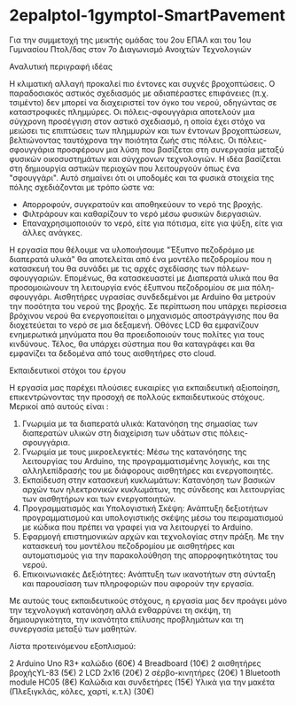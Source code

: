 # 2epalptol-1gymptol-SmartPavement
Για την συμμετοχή της μεικτής ομάδας του 2ου ΕΠΑΛ και του 1ου Γυμνασίου Πτολ/δας στον 7ο Διαγωνισμό Ανοιχτών Τεχνολογιών

Αναλυτική περιγραφή ιδέας

Η κλιματική αλλαγή προκαλεί πιο έντονες και συχνές βροχοπτώσεις. Ο παραδοσιακός αστικός σχεδιασμός με αδιαπέραστες επιφάνειες (π.χ. τσιμέντο) δεν μπορεί να διαχειριστεί τον όγκο του νερού, οδηγώντας σε καταστροφικές πλημμύρες. 
Οι πόλεις-σφουγγάρια αποτελούν μια σύγχρονη προσέγγιση στον αστικό σχεδιασμό, η οποία έχει στόχο να μειώσει τις επιπτώσεις των πλημμυρών και των έντονων βροχοπτώσεων, βελτιώνοντας ταυτόχρονα την ποιότητα ζωής στις πόλεις. Οι πόλεις-σφουγγάρια προσφέρουν μια λύση που βασίζεται στη συνεργασία μεταξύ φυσικών οικοσυστημάτων και σύγχρονων τεχνολογιών. 
Η ιδέα βασίζεται στη δημιουργία αστικών περιοχών που λειτουργούν όπως ένα "σφουγγάρι". Αυτό σημαίνει ότι οι υποδομές και τα φυσικά στοιχεία της πόλης σχεδιάζονται με τρόπο ώστε να:
- Απορροφούν, συγκρατούν και αποθηκεύουν το νερό της βροχής.
- Φιλτράρουν και καθαρίζουν το νερό μέσω φυσικών διεργασιών.
- Επαναχρησιμοποιούν το νερό, είτε για πότισμα, είτε για ψύξη, είτε για άλλες ανάγκες.


Η εργασία που θέλουμε να υλοποιήσουμε "Έξυπνο πεζοδρόμιο με διαπερατά υλικά" θα αποτελείται από ένα μοντέλο πεζοδρομίου που η κατασκευή του θα συνάδει με τις αρχές σχεδίασης των πόλεων-σφουγγαριών. Επομένως, θα κατασκευαστεί με Διαπερατά υλικά που θα προσομοιώνουν τη λειτουργία ενός έξυπνου πεζοδρομίου σε μια πόλη-σφουγγάρι. Αισθητήρες υγρασίας συνδεδεμένοι με Arduino θα μετρούν την ποσότητα του νερού της βροχής. Σε περίπτωση που υπάρχει περίσσεια βρόχινου νερού θα ενεργοποιείται ο μηχανισμός αποστράγγισης που θα διοχετεύεται το νερό σε μια δεξαμενή. Οθόνες LCD θα εμφανίζουν ενημερωτικά μηνύματα που θα προειδοποιούν τους πολίτες για τους κινδύνους. Τέλος, θα υπάρχει σύστημα που θα καταγράφει και θα εμφανίζει τα δεδομένα από τους αισθητήρες στο cloud.

Εκπαιδευτικοί στόχοι του έργου

Η εργασία μας παρέχει πλούσιες ευκαιρίες για εκπαιδευτική αξιοποίηση, επικεντρώνοντας την προσοχή σε πολλούς εκπαιδευτικούς στόχους. Μερικοί από αυτούς είναι :
1) Γνωριμία με τα διαπερατά υλικά: Κατανόηση της σημασίας των διαπερατών υλικών στη διαχείριση των υδάτων στις πόλεις-σφουγγάρια.
2) Γνωριμία με τους μικροελεγκτές: Μέσω της κατανόησης της λειτουργίας του Arduino, της προγραμματισμένης λογικής, και της αλληλεπίδρασής του με διάφορους αισθητήρες και ενεργοποιητές.
3) Εκπαίδευση στην κατασκευή κυκλωμάτων: Κατανόηση των βασικών αρχών των ηλεκτρονικών κυκλωμάτων, της σύνδεσης και λειτουργίας των αισθητήρων και των ενεργοποιητών.
4) Προγραμματισμός και Υπολογιστική Σκέψη: Ανάπτυξη δεξιοτήτων προγραμματισμού και υπολογιστικής σκέψης μέσω του πειραματισμού με κώδικα που πρέπει να γραφεί για να λειτουργεί το Arduino.
5) Εφαρμογή επιστημονικών αρχών και τεχνολογίας στην πράξη. Με την κατασκευή του μοντέλου πεζοδρομίου με αισθητήρες και αυτοματισμούς για την παρακολούθηση της απορροφητικότητας του νερού.
6) Επικοινωνιακές Δεξιότητες: Ανάπτυξη των ικανοτήτων στη σύνταξη και παρουσίαση των πληροφοριών που αφορούν την εργασία.
   
Με αυτούς τους εκπαιδευτικούς στόχους, η εργασία μας δεν προάγει μόνο την τεχνολογική κατανόηση αλλά ενθαρρύνει τη σκέψη, τη δημιουργικότητα, την ικανότητα επίλυσης προβλημάτων και τη συνεργασία μεταξύ των μαθητών.

Λίστα προτεινόμενου εξοπλισμού:

2 Arduino Uno R3+ καλώδιο					(60€)
4 Breadboard							(10€)
2 αισθητήρες βροχήςYL-83 					(5€)
2 LCD 2x16							(20€)
2 σέρβο-κινητήρες 						(20€)
1 Bluetooth module HC05					(8€)
Καλώδια και συνδετήρες 						(15€)
Υλικά για την μακέτα (Πλεξιγκλάς, κόλες, χαρτί, κ.τ.λ)		(30€)

